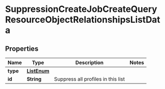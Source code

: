 # SuppressionCreateJobCreateQueryResourceObjectRelationshipsListData

## Properties
Name | Type | Description | Notes
------------ | ------------- | ------------- | -------------
**type** | [**ListEnum**](ListEnum.md) |  | 
**id** | **String** | Suppress all profiles in this list | 
